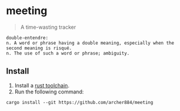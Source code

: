 # meeting

> A time-wasting tracker

```text
double-entendre:
n. A word or phrase having a double meaning, especially when the second meaning is risqué.
n. The use of such a word or phrase; ambiguity.
```

## Install

1. Install a [rust toolchain](https://rustup.rs).
2. Run the following command:

```shell
cargo install --git https://github.com/archer884/meeting
```
